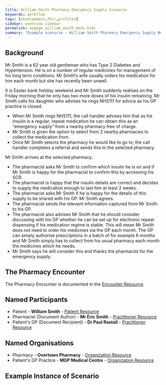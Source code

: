 ```yaml
---
title: William Smith Pharmacy Emergency Supply Scenario
keywords: workflow
tags: [development,fhir,profiles]
sidebar: overview_sidebar
permalink: engage_william_smith_meds.html
summary: "Example scenario - William Smith Pharmacy Emergency Supply Notification"
---
```


## Background ##

Mr Smith is a 62 year old gentleman who has Type 2 Diabetes and Hypertension. He is on a number of regular medicines for management of his long term conditions.
Mr Smith’s wife usually orders his medication for him each month but she has recently been unwell.

It is Easter bank holiday weekend and Mr Smith suddenly realises on the Friday morning that he only has two more doses of his insulin remaining. Mr Smith calls his daughter who advises he rings NHS111 for advice as his GP practice is closed.
- When Mr Smith rings NHS111, the call handler advises him that as his insulin is a regular, repeat medication he can obtain this as an “emergency supply” from a nearby pharmacy free of charge. 
- Mr Smith is given the option to select from 2 nearby pharmacies to collect the medication from.
- Once Mr Smith selects the pharmacy he would like to go to, the call handler completes a referral and sends this to the selected pharmacy.

Mr Smith arrives at the selected pharmacy.
- The pharmacist asks Mr Smith to confirm which insulin he is on and if Mr Smith is happy for the pharmacist to confirm this by accessing his SCR.
- The pharmacist is happy that the insulin details are correct and decides to supply the medication enough to last him at least 2 weeks.
- The pharmacist asks Mr Smith if he is happy for the details of this supply to be shared with his GP. Mr Smith agrees.
- The pharmacist sends the relevant information captured from Mr Smith to his GP. 
- The pharmacist also advises Mr Smith that he should consider discussing with his GP whether he can be set up for electronic repeat dispensing if his medication regime is stable. This will mean Mr Smith does not need to order his medicines via the GP each month. The GP can simply authorise prescriptions in a batch of for example 6 months and Mr Smith simply has to collect from his usual pharmacy each month the medicines which he needs.
- Mr Smith says he will consider this and thanks the pharmacist for the emergency supply.

## The Pharmacy Encounter ##

The Pharmacy Encounter is documented in the [Encounter Resource](https://fhir.nhs.uk/STU3/StructureDefinition/CareConnect-ITK-Encounter-1)

## Named Participants ##

- Patient - **William Smith** - [Patient Resource](https://fhir.hl7.org.uk/STU3/StructureDefinition/CareConnect-Patient-1)
- Pharmacist (Document Author) - **Mr Eric Smith** - [Practitioner Resource](https://fhir.hl7.org.uk/STU3/StructureDefinition/CareConnect-Practitioner-1)
- Patient's GP (Document Recipient) - **Dr Paul Rastall** - [Practitioner Resource](https://fhir.hl7.org.uk/STU3/StructureDefinition/CareConnect-Practitioner-1)

## Named Organisations ##

- Pharmacy - **Overtown Pharmacy** - [Organization Resource](https://fhir.hl7.org.uk/STU3/StructureDefinition/CareConnect-Organization-1)
- Patient's GP Practice - **MGP Medical Centre** - [Organization Resource](https://fhir.hl7.org.uk/STU3/StructureDefinition/CareConnect-Organization-1)


## Example Instance of Scenario ##

<script src="https://gist.github.com/IOPS-DEV/b52d0fb8765d41e490f252f9470dd932.js"></script>